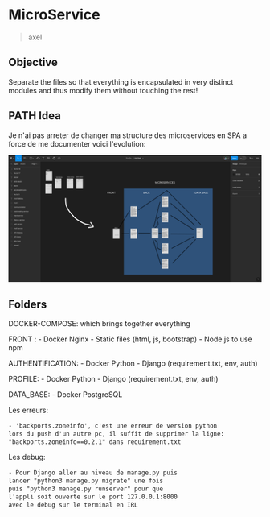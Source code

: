 # MicroService

> axel

## Objective

Separate the files so that everything is encapsulated in very distinct modules and thus modify them without touching the rest!

## PATH Idea

Je n'ai pas arreter de changer ma structure des microservices en SPA a force de me documenter
voici l'evolution:

![image_microservice](../image/microservices.png)

## Folders

DOCKER-COMPOSE: which brings together everything

FRONT :
    - Docker Nginx
    - Static files (html, js, bootstrap)
    - Node.js to use npm

AUTHENTIFICATION:
    - Docker Python
    - Django (requirement.txt, env, auth)

PROFILE:
    - Docker Python
    - Django (requirement.txt, env, auth)

DATA_BASE:
    - Docker PostgreSQL

Les erreurs:

    - 'backports.zoneinfo', c'est une erreur de version python
    lors du push d'un autre pc, il suffit de supprimer la ligne:
    "backports.zoneinfo==0.2.1" dans requirement.txt

Les debug:

    - Pour Django aller au niveau de manage.py puis
    lancer "python3 manage.py migrate" une fois
    puis "python3 manage.py runserver" pour que
    l'appli soit ouverte sur le port 127.0.0.1:8000
    avec le debug sur le terminal en IRL